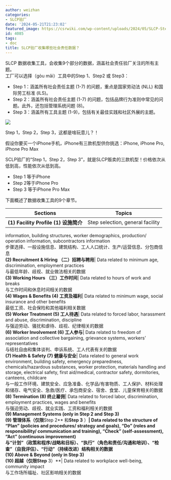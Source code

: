 ```yaml
---
author: weizhan
categories:
- SLCP验厂
date: '2024-05-21T21:23:02'
featured_image: https://csrwiki.com/wp-content/uploads/2024/05/SLCP-Step.webp
id: 4085
tags:
- doc
title: SLCP验厂收集哪些社会责任数据？
---
```


SLCP 数据收集工具，会收集9个部分的数据，涵盖社会责任验厂关注的所有主题。  
工厂可以选择（gòu mǎi）工具中的Step 1、Step2 或 Step3：

  * Step 1：涵盖所有社会责任主题 (1-7) 的问题，重点是国家劳动法 (NLL) 和国际劳工标准 (ILS)。
  * Step 2：涵盖所有社会责任主题 (1-7) 的问题，包括品牌行为准则中常见的问题。此外，还包括管理系统问题 (8)。
  * Step 3：涵盖所有工具主题 (1-9)，包括有关最佳实践和社区外展的主题。

![](https://csrwiki.com/wp-content/uploads/2024/05/SLCP-Step-1024x253.webp)

Step 1，Step 2，Step 3，这都是啥玩意儿？！

假设你要买一个iPhone手机，iPhone有三款机型供你挑选：iPhone, iPhone Pro, iPhone Pro Max

SCLP验厂的“Step 1，Step 2，Step 3”，就是SLCP贩卖的三款机型！价格依次从低到高，性能依次从低到高。

  * Step 1 等于iPhone
  * Step 2等于iPhone Pro
  * Step 3 等于iPhone Pro Max

下面概述了数据收集工具的9个章节。

**Sections**| **Topics**  
---|---  
**(1) Facility Profile  (1) 设施简介**| Step selection, general facility
information, building structures, worker demographics, production/ operation
information, subcontractors information  
步骤选择、一般设施信息、建筑结构、工人人口统计、生产/运营信息、分包商信息  
**(2) Recruitment & Hiring （二）招聘与聘用**| Data related to minimum age,
discrimination, employment practices  
与最低年龄、歧视、就业做法相关的数据  
**(3) Working Hours   （三）工作时间**| Data related to hours of work and breaks  
与工作时间和休息时间相关的数据  
**(4) Wages & Benefits (4) 工资及福利**| Data related to minimum wage, social
insurance and other benefits  
最低工资、社会保险和其他福利相关数据  
**(5) Worker Treatment   (5) 工人待遇**| Data related to forced labor, harassment
and abuse, discrimination, discipline  
与强迫劳动、骚扰和虐待、歧视、纪律相关的数据  
**(6) Worker Involvement   (6) 工人参与**| Data related to freedom of association
and collective bargaining, grievance systems, workers’ representatives  
与结社自由和集体谈判、申诉系统、工人代表有关的数据  
**(7) Health & Safety  (7) 健康与安全**| Data related to general work environment,
building safety, emergency preparedness, chemicals/hazardous substances,
worker protection, materials handling and storage, electrical safety, first
aid/medical, contractor safety, dormitories, canteens, childcare  
与一般工作环境、建筑安全、应急准备、化学品/有害物质、工人保护、材料处理和储存、电气安全、急救/医疗、承包商安全、宿舍、食堂、儿童保育相关的数据  
**(8) Termination (8) 终止雇佣**|  Data related to forced labor, discrimination,
employment practices, wages and benefits  
与强迫劳动、歧视、就业实践、工资和福利相关的数据  
**(9) Management Systems (only in Step 2 and Step 3)  
(9) 管理体系（仅限**Step 2** 和**Step 3** ）**| Data related to the structure of “Plan”
(policies and procedures/ strategy and goals), “Do” (roles and responsibility/
communication and training), “Check” (self-assessment), “Act” (continuous
improvement)  
与“计划”（政策和程序/战略和目标）、“执行”（角色和责任/沟通和培训）、“检查”（自我评估）、“行动”（持续改进）结构相关的数据  
**(10) Above & Beyond (only in Step 3)  
(10) 超越（仅限**Step** 3）**| Data related to workplace well-being, community
impact  
与工作场所福祉、社区影响相关的数据

